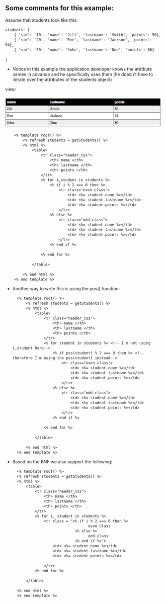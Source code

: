 ## Some comments for this example:

Assume that students look like this:

	students: [
		{ 'sid': '10', 'name': 'Jill', 'lastname': 'Smith', 'points': 50},
	    { 'sid': '20', 'name': 'Eve', 'lastname': 'Jackson', 'points': 94},
	    { 'sid': '30', 'name': 'John', 'lastname': 'Doe', 'points': 80}

	]
	
	
* Notice in this example the application developer knows the attribute names in advance and he specifically uses them (he doesn't have to iterate over the attributes of the students object)


view:

![html table](images/html2.png)

 

		<% template root() %>
			<% refresh students = getStudents() %>
			<% html %>
				<table>	
					<tr class="header_css">
						<th> name </th>
						<th> lastname </th>
						<th> points </th>
					</tr>
					<% for i,student in students %>
						<% if i % 2 === 0 then %>
							<tr class="even_class">
								<td> <%= student.name %></td>
								<td> <%= student.lastname %></td>
								<td> <%= student.points %></td>
							</tr>
						<% else %>
							<tr class="odd_class">
								<td> <%= student.name %></td>
								<td> <%= student.lastname %></td>
								<td> <%= student.points %></td>
							</tr>
						<% end if %>
						
					<% end for %>
			
				</table>			
				
			<% end html %>
		<% end template %>

* Another way to write this is using the pos() function:


		<% template root() %>
			<% refresh students = getStudents() %>
			<% html %>
				<table>	
					<tr class="header_css">
						<th> name </th>
						<th> lastname </th>
						<th> points </th>
					</tr>
					<% for student in students %> <!-- I'm not using i,student here-->
						<% if pos(student) % 2 === 0 then %> <!-- therefore I'm using the pos(student) instead-->
							<tr class="even_class">
								<td> <%= student.name %></td>
								<td> <%= student.lastname %></td>
								<td> <%= student.points %></td>
							</tr>
						<% else %>
							<tr class="odd_class">
								<td> <%= student.name %></td>
								<td> <%= student.lastname %></td>
								<td> <%= student.points %></td>
							</tr>
						<% end if %>
						
					<% end for %>
			
				</table>			
				
			<% end html %>
		<% end template %>
		
* Based on the BNF we also support the following:

		<% template root() %>
        <% refresh students = getStudents() %>
        <% html %>
            <table> 
                <tr class="header_css">
                    <th> name </th>
                    <th> lastname </th>
                    <th> points </th>
                </tr>
                <% for i, student in students %>
                    <tr class = "<% if i % 2 === 0 then %>
                    					even_class
                    			  <% else %>
                    			  		odd_class
                    			  <% end if %>">
                        <td> <%= student.name %></td>
                        <td> <%= student.lastname %></td>
                        <td> <%= student.points %></td>

                    </tr>
                <% end for %>

            </table>            

        <% end html %>
    	<% end template %>


